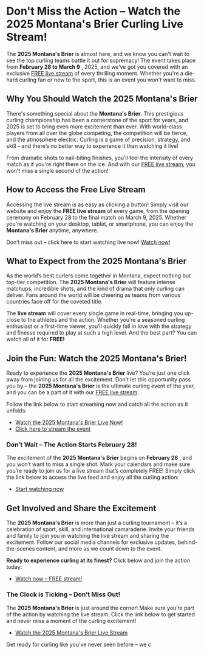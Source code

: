 # Don't Miss the Action – Watch the 2025 Montana's Brier Curling Live Stream!

The **2025 Montana's Brier** is almost here, and we know you can't wait to see the top curling teams battle it out for supremacy! The event takes place from **February 28 to March 9** , 2025, and we’ve got you covered with an exclusive [FREE live stream](https://tinyurl.com/livestreamfreeo?st=2025montanasbrier&si=gh) of every thrilling moment. Whether you're a die-hard curling fan or new to the sport, this is an event you won't want to miss.

## Why You Should Watch the 2025 Montana's Brier

There's something special about the **Montana's Brier**. This prestigious curling championship has been a cornerstone of the sport for years, and 2025 is set to bring even more excitement than ever. With world-class players from all over the globe competing, the competition will be fierce, and the atmosphere electric. Curling is a game of precision, strategy, and skill – and there’s no better way to experience it than watching it live!

From dramatic shots to nail-biting finishes, you’ll feel the intensity of every match as if you're right there on the ice. And with our [FREE live stream](https://tinyurl.com/livestreamfreeo?st=2025montanasbrier&si=gh), you won’t miss a single second of the action!

## How to Access the Free Live Stream

Accessing the live stream is as easy as clicking a button! Simply visit our website and enjoy the **FREE live stream** of every game, from the opening ceremony on February 28 to the final match on March 9, 2025. Whether you're watching on your desktop, tablet, or smartphone, you can enjoy the **Montana's Brier** anytime, anywhere.

Don’t miss out – click here to start watching live now! [Watch now!](https://tinyurl.com/livestreamfreeo?st=2025montanasbrier&si=gh)

## What to Expect from the 2025 Montana's Brier

As the world’s best curlers come together in Montana, expect nothing but top-tier competition. The **2025 Montana's Brier** will feature intense matchups, incredible shots, and the kind of drama that only curling can deliver. Fans around the world will be cheering as teams from various countries face off for the coveted title.

The **live stream** will cover every single game in real-time, bringing you up-close to the athletes and the action. Whether you’re a seasoned curling enthusiast or a first-time viewer, you’ll quickly fall in love with the strategy and finesse required to play at such a high level. And the best part? You can watch all of it for **FREE!**

## Join the Fun: Watch the 2025 Montana's Brier!

Ready to experience the **2025 Montana's Brier** live? You’re just one click away from joining us for all the excitement. Don’t let this opportunity pass you by – the **2025 Montana's Brier** is the ultimate curling event of the year, and you can be a part of it with our [FREE live stream](https://tinyurl.com/livestreamfreeo?st=2025montanasbrier&si=gh).

Follow the link below to start streaming now and catch all the action as it unfolds:

- [Watch the 2025 Montana's Brier Live Now!](https://tinyurl.com/livestreamfreeo?st=2025montanasbrier&si=gh)
- [Click here to stream the event](https://tinyurl.com/livestreamfreeo?st=2025montanasbrier&si=gh)

### Don’t Wait – The Action Starts February 28!

The excitement of the **2025 Montana's Brier** begins on **February 28** , and you won’t want to miss a single shot. Mark your calendars and make sure you’re ready to join us for a live stream that’s completely FREE! Simply click the link below to access the live feed and enjoy all the curling action:

- [Start watching now](https://tinyurl.com/livestreamfreeo?st=2025montanasbrier&si=gh)

## Get Involved and Share the Excitement

The **2025 Montana's Brier** is more than just a curling tournament – it’s a celebration of sport, skill, and international camaraderie. Invite your friends and family to join you in watching the live stream and sharing the excitement. Follow our social media channels for exclusive updates, behind-the-scenes content, and more as we count down to the event.

**Ready to experience curling at its finest?** Click below and join the action today:

- [Watch now – FREE stream!](https://tinyurl.com/livestreamfreeo?st=2025montanasbrier&si=gh)

### The Clock is Ticking – Don’t Miss Out!

The **2025 Montana's Brier** is just around the corner! Make sure you’re part of the action by watching the live stream. Click the link below to get started and never miss a moment of the curling excitement!

- [Watch the 2025 Montana's Brier Live Stream](https://tinyurl.com/livestreamfreeo?st=2025montanasbrier&si=gh)

Get ready for curling like you've never seen before – we c
